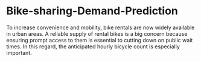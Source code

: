# Bike-sharing-Demand-Prediction
To increase convenience and mobility, bike rentals are now widely available in urban areas. A reliable supply of rental bikes is a big concern because ensuring prompt access to them is essential to cutting down on public wait times. In this regard, the anticipated hourly bicycle count is especially important. 

